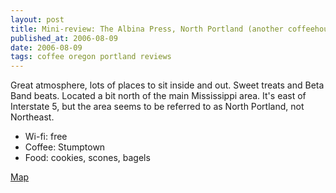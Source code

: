 ```yaml
---
layout: post
title: Mini-review: The Albina Press, North Portland (another coffeehouse)
published_at: 2006-08-09
date: 2006-08-09
tags: coffee oregon portland reviews
---
```


Great atmosphere, lots of places to sit inside and out. Sweet treats and Beta Band beats. Located a bit north of the main Mississippi area. It's east of Interstate 5, but the area seems to be referred to as North Portland, not Northeast.

*   Wi-fi: free
*   Coffee: Stumptown
*   Food: cookies, scones, bagels

[Map](http://maps.google.com/maps?f=q&hl=en&q=4637+N.+Albina+Ave,+portland+OR&ie=UTF8&om=1)